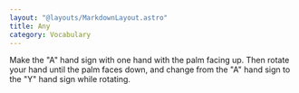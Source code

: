 ```yaml
---
layout: "@layouts/MarkdownLayout.astro"
title: Any
category: Vocabulary
---
```


Make the "A" hand sign with one hand with the palm facing up.
Then rotate your hand until the palm faces down,
and change from the "A" hand sign to the "Y" hand sign while rotating.
